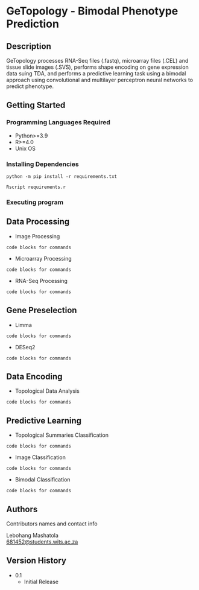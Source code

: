 # GeTopology - Bimodal Phenotype Prediction

## Description

GeTopology processes RNA-Seq files (.fastq), microarray files (.CEL) and tissue slide images (.SVS), performs shape encoding on gene expression data suing TDA, and performs a predictive learning task using a bimodal approach using convolutional and multilayer perceptron neural networks to predict phenotype. 

## Getting Started

### Programming Languages Required

* Python>=3.9 
* R>=4.0
* Unix OS 

### Installing Dependencies

```
python -m pip install -r requirements.txt
```

```
Rscript requirements.r
```

### Executing program
## Data Processing
* Image Processing 
```
code blocks for commands
```
* Microarray Processing 
```
code blocks for commands
```

* RNA-Seq Processing 
```
code blocks for commands
```
## Gene Preselection

* Limma 
```
code blocks for commands
```
* DESeq2 
```
code blocks for commands
```

## Data Encoding

* Topological Data Analysis 
```
code blocks for commands
```

## Predictive Learning 

* Topological Summaries Classification
```
code blocks for commands
```

* Image Classification
```
code blocks for commands
```

* Bimodal Classification
```
code blocks for commands
```

## Authors

Contributors names and contact info

Lebohang Mashatola  
[681452@students.wits.ac.za](681452@students.wits.ac.za)

## Version History

* 0.1
    * Initial Release


